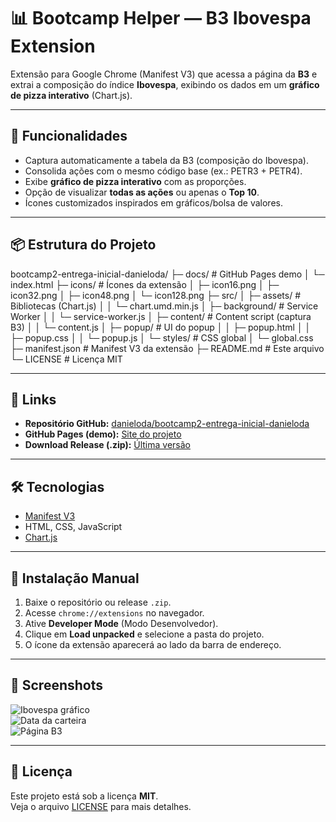  # 📊 Bootcamp Helper — B3 Ibovespa Extension

Extensão para Google Chrome (Manifest V3) que acessa a página da **B3** e extrai a composição do índice **Ibovespa**, exibindo os dados em um **gráfico de pizza interativo** (Chart.js).

---

## 🚀 Funcionalidades
- Captura automaticamente a tabela da B3 (composição do Ibovespa).
- Consolida ações com o mesmo código base (ex.: PETR3 + PETR4).
- Exibe **gráfico de pizza interativo** com as proporções.
- Opção de visualizar **todas as ações** ou apenas o **Top 10**.
- Ícones customizados inspirados em gráficos/bolsa de valores.

---

## 📦 Estrutura do Projeto
bootcamp2-entrega-inicial-danieloda/
├─ docs/ # GitHub Pages demo
│ └─ index.html
├─ icons/ # Ícones da extensão
│ ├─ icon16.png
│ ├─ icon32.png
│ ├─ icon48.png
│ └─ icon128.png
├─ src/
│ ├─ assets/ # Bibliotecas (Chart.js)
│ │ └─ chart.umd.min.js
│ ├─ background/ # Service Worker
│ │ └─ service-worker.js
│ ├─ content/ # Content script (captura B3)
│ │ └─ content.js
│ ├─ popup/ # UI do popup
│ │ ├─ popup.html
│ │ ├─ popup.css
│ │ └─ popup.js
│ └─ styles/ # CSS global
│ └─ global.css
├─ manifest.json # Manifest V3 da extensão
├─ README.md # Este arquivo
└─ LICENSE # Licença MIT

---

## 🔗 Links

- **Repositório GitHub:** [danieloda/bootcamp2-entrega-inicial-danieloda](https://github.com/danieloda/bootcamp2-entrega-inicial-danieloda)  
- **GitHub Pages (demo):** [Site do projeto](https://danieloda.github.io/bootcamp2-entrega-inicial-danieloda/)  
- **Download Release (.zip):** [Última versão](https://github.com/danieloda/bootcamp2-entrega-inicial-danieloda/releases)  

---

## 🛠️ Tecnologias
- [Manifest V3](https://developer.chrome.com/docs/extensions/mv3/)  
- HTML, CSS, JavaScript  
- [Chart.js](https://www.chartjs.org/)  

---

## 🧩 Instalação Manual
1. Baixe o repositório ou release `.zip`.  
2. Acesse `chrome://extensions` no navegador.  
3. Ative **Developer Mode** (Modo Desenvolvedor).  
4. Clique em **Load unpacked** e selecione a pasta do projeto.  
5. O ícone da extensão aparecerá ao lado da barra de endereço.  

---

## 📸 Screenshots
![Ibovespa gráfico](img/piechart.png)  
![Data da carteira](img/date_example.png)  
![Página B3](img/ibovespa.png)  

---

## 📜 Licença
Este projeto está sob a licença **MIT**.  
Veja o arquivo [LICENSE](LICENSE) para mais detalhes.